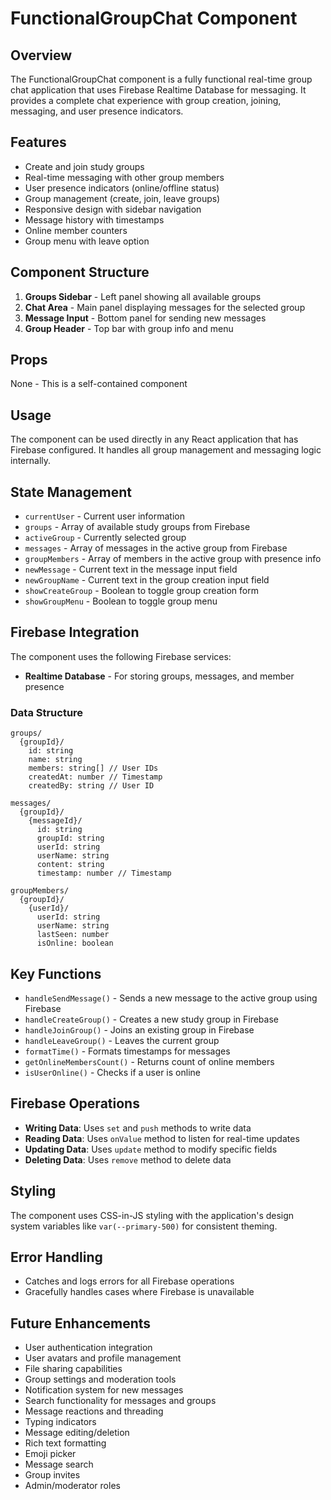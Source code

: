 # FunctionalGroupChat Component

## Overview
The FunctionalGroupChat component is a fully functional real-time group chat application that uses Firebase Realtime Database for messaging. It provides a complete chat experience with group creation, joining, messaging, and user presence indicators.

## Features
- Create and join study groups
- Real-time messaging with other group members
- User presence indicators (online/offline status)
- Group management (create, join, leave groups)
- Responsive design with sidebar navigation
- Message history with timestamps
- Online member counters
- Group menu with leave option

## Component Structure
1. **Groups Sidebar** - Left panel showing all available groups
2. **Chat Area** - Main panel displaying messages for the selected group
3. **Message Input** - Bottom panel for sending new messages
4. **Group Header** - Top bar with group info and menu

## Props
None - This is a self-contained component

## Usage
The component can be used directly in any React application that has Firebase configured. It handles all group management and messaging logic internally.

## State Management
- `currentUser` - Current user information
- `groups` - Array of available study groups from Firebase
- `activeGroup` - Currently selected group
- `messages` - Array of messages in the active group from Firebase
- `groupMembers` - Array of members in the active group with presence info
- `newMessage` - Current text in the message input field
- `newGroupName` - Current text in the group creation input field
- `showCreateGroup` - Boolean to toggle group creation form
- `showGroupMenu` - Boolean to toggle group menu

## Firebase Integration
The component uses the following Firebase services:
- **Realtime Database** - For storing groups, messages, and member presence

### Data Structure
```
groups/
  {groupId}/
    id: string
    name: string
    members: string[] // User IDs
    createdAt: number // Timestamp
    createdBy: string // User ID

messages/
  {groupId}/
    {messageId}/
      id: string
      groupId: string
      userId: string
      userName: string
      content: string
      timestamp: number // Timestamp

groupMembers/
  {groupId}/
    {userId}/
      userId: string
      userName: string
      lastSeen: number
      isOnline: boolean
```

## Key Functions
- `handleSendMessage()` - Sends a new message to the active group using Firebase
- `handleCreateGroup()` - Creates a new study group in Firebase
- `handleJoinGroup()` - Joins an existing group in Firebase
- `handleLeaveGroup()` - Leaves the current group
- `formatTime()` - Formats timestamps for messages
- `getOnlineMembersCount()` - Returns count of online members
- `isUserOnline()` - Checks if a user is online

## Firebase Operations
- **Writing Data**: Uses `set` and `push` methods to write data
- **Reading Data**: Uses `onValue` method to listen for real-time updates
- **Updating Data**: Uses `update` method to modify specific fields
- **Deleting Data**: Uses `remove` method to delete data

## Styling
The component uses CSS-in-JS styling with the application's design system variables like `var(--primary-500)` for consistent theming.

## Error Handling
- Catches and logs errors for all Firebase operations
- Gracefully handles cases where Firebase is unavailable

## Future Enhancements
- User authentication integration
- User avatars and profile management
- File sharing capabilities
- Group settings and moderation tools
- Notification system for new messages
- Search functionality for messages and groups
- Message reactions and threading
- Typing indicators
- Message editing/deletion
- Rich text formatting
- Emoji picker
- Message search
- Group invites
- Admin/moderator roles